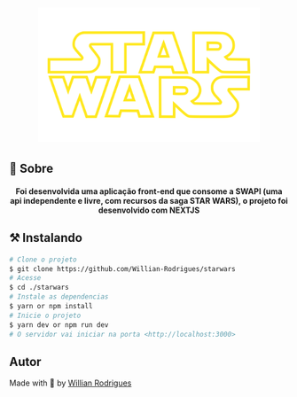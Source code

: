 <h1 align="center">
    <img alt="StartWars" title="Gift" src="https://github.com/Willian-Rodrigues/mid-frontend-audition/blob/master/public/img/logo.svg" width="400px" />
</h1>

## 🧐 Sobre

<h4 align="center"> 
Foi desenvolvida uma aplicação front-end que consome a SWAPI (uma api independente e livre, com recursos da saga STAR WARS), o projeto foi desenvolvido com NEXTJS
</h4>

## ⚒ Instalando <a name = "installing"></a>

```bash
# Clone o projeto
$ git clone https://github.com/Willian-Rodrigues/starwars
# Acesse
$ cd ./starwars
# Instale as dependencias
$ yarn or npm install
# Inicie o projeto
$ yarn dev or npm run dev
# O servidor vai iniciar na porta <http://localhost:3000>
```

## Autor

Made with 💜 by <a href="https://github.com/Willian-Rodrigues" target="_blank">Willian Rodrigues</a>
